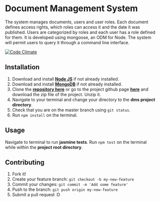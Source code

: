 # Document Management System
The system manages documents, users and user roles. Each document defines access rights, which roles can access it and the date it was published. Users are categorized by roles and each user has a role defined for them.
It is developed using ​mongoose​, an ODM for Node. The system will permit users to query it through a command line interface.

[![Code Climate](https://codeclimate.com/github/andela-ooduntan/dms-api/badges/gpa.svg)](https://codeclimate.com/github/andela-ooduntan/dms-api)


## Installation

1. Download and install [**Node JS**](https://nodejs.org/en/) if not already installed.
1. Download and install [**MongoDB**](https://www.mongodb.org/) if not already installed.
1. Clone the [**repository here**](https://codeclimate.com/github/andela-ooduntan/dms-api) or go to the project github page [**here**](https://codeclimate.com/github/andela-ooduntan/dms-api.git) and download the zip file of the project. Unzip it.
1. Navigate to your terminal and change your directory to the **dms project directory**.
1. Check that you are on the master branch using `git status`.
1. Run `npm install` on the terminal.

## Usage
Navigate to terminal to run **jasmine tests**.
Run `npm test` on the terminal while within the **project root directory**.

## Contributing
1. Fork it!
1. Create your feature branch: `git checkout -b my-new-feature`
1. Commit your changes: `git commit -m 'Add some feature'`
1. Push to the branch: `git push origin my-new-feature`
1. Submit a pull request :D
